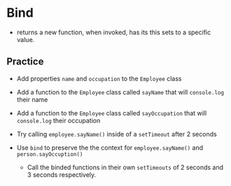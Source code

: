 # Bind

- returns a new function, when invoked, has its this sets to a specific value.

## Practice

- Add properties `name` and `occupation` to the `Employee` class
- Add a function to the `Employee` class called `sayName` that will `console.log` their name
- Add a function to the `Employee` class called `sayOccupation` that will `console.log` their occupation

- Try calling `employee.sayName()` inside of a `setTimeout` after 2 seconds
- Use `bind` to preserve the the context for `employee.sayName()` and `person.sayOccuption()`
  - Call the binded functions in their own `setTimeouts` of 2 seconds and 3 seconds respectively.
  